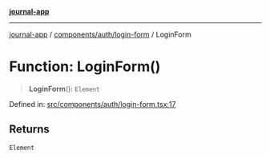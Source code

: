 [**journal-app**](../../../../README.md)

***

[journal-app](../../../../modules.md) / [components/auth/login-form](../README.md) / LoginForm

# Function: LoginForm()

> **LoginForm**(): `Element`

Defined in: [src/components/auth/login-form.tsx:17](https://github.com/FullStackExam/shamiri-journaling/blob/2429a79bf524ec1d1bc42e8c42aa2b20457e1d23/src/components/auth/login-form.tsx#L17)

## Returns

`Element`
